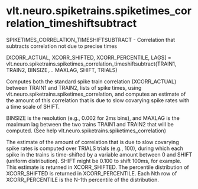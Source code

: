 # vlt.neuro.spiketrains.spiketimes_correlation_timeshiftsubtract

  SPIKETIMES_CORRELATION_TIMESHIFTSUBTRACT - Correlation that subtracts correlation not due to precise times
 
   [XCORR_ACTUAL, XCORR_SHIFTED, XCORR_PERCENTILE, LAGS] = 
     vlt.neuro.spiketrains.spiketimes_correlation_timeshiftsubtract(TRAIN1, TRAIN2, BINSIZE,...
     MAXLAG, SHIFT, TRIALS)
 
   Computes both the standard spike train correlation (XCORR_ACTUAL) between
   TRAIN1 and TRAIN2, lists of spike times, using vlt.neuro.spiketrains.spiketimes_correlation, and
   computes an estimate of the amount of this correlation that is due to slow
   covarying spike rates with a time scale of SHIFT.
 
   BINSIZE is the resolution (e.g., 0.002 for 2ms bins), and MAXLAG is the
   maximum lag between the two trains TRAIN1 and TRAIN2 that will be computed.
   (See help vlt.neuro.spiketrains.spiketimes_correlation)
 
   The estimate of the amount of correlation that is due to slow covarying
   spike rates is computed over TRIALS trials (e.g., 100), during which
   each spike in the trains is time-shifted by a variable amount between 0 
   and SHIFT (uniform distribution). SHIFT might be 0.100 to shift 100ms, 
   for example.  This estimate is returned in XCORR_SHIFTED.  The percentile
   distribution of XCORR_SHIFTED is returned in XCORR_PERCENTILE. Each Nth
   row of XCORR_PERCENTILE is the N-1th percentile of the distribution.

